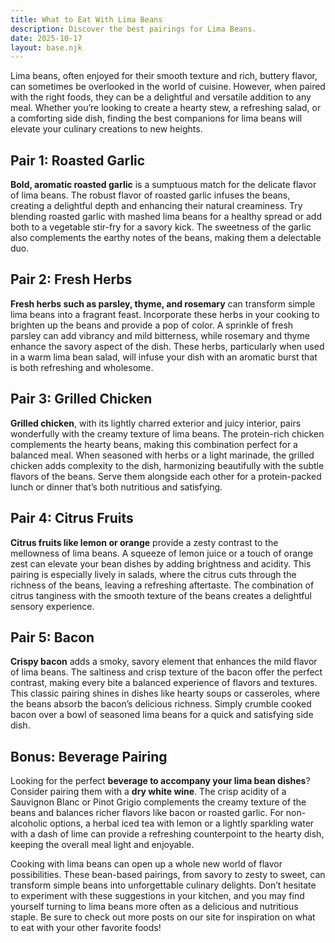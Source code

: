 ```yaml
---
title: What to Eat With Lima Beans
description: Discover the best pairings for Lima Beans.
date: 2025-10-17
layout: base.njk
---
```


Lima beans, often enjoyed for their smooth texture and rich, buttery flavor, can sometimes be overlooked in the world of cuisine. However, when paired with the right foods, they can be a delightful and versatile addition to any meal. Whether you’re looking to create a hearty stew, a refreshing salad, or a comforting side dish, finding the best companions for lima beans will elevate your culinary creations to new heights.

## **Pair 1: Roasted Garlic**

**Bold, aromatic roasted garlic** is a sumptuous match for the delicate flavor of lima beans. The robust flavor of roasted garlic infuses the beans, creating a delightful depth and enhancing their natural creaminess. Try blending roasted garlic with mashed lima beans for a healthy spread or add both to a vegetable stir-fry for a savory kick. The sweetness of the garlic also complements the earthy notes of the beans, making them a delectable duo.

## **Pair 2: Fresh Herbs**

**Fresh herbs such as parsley, thyme, and rosemary** can transform simple lima beans into a fragrant feast. Incorporate these herbs in your cooking to brighten up the beans and provide a pop of color. A sprinkle of fresh parsley can add vibrancy and mild bitterness, while rosemary and thyme enhance the savory aspect of the dish. These herbs, particularly when used in a warm lima bean salad, will infuse your dish with an aromatic burst that is both refreshing and wholesome.

## **Pair 3: Grilled Chicken**

**Grilled chicken**, with its lightly charred exterior and juicy interior, pairs wonderfully with the creamy texture of lima beans. The protein-rich chicken complements the hearty beans, making this combination perfect for a balanced meal. When seasoned with herbs or a light marinade, the grilled chicken adds complexity to the dish, harmonizing beautifully with the subtle flavors of the beans. Serve them alongside each other for a protein-packed lunch or dinner that’s both nutritious and satisfying.

## **Pair 4: Citrus Fruits**

**Citrus fruits like lemon or orange** provide a zesty contrast to the mellowness of lima beans. A squeeze of lemon juice or a touch of orange zest can elevate your bean dishes by adding brightness and acidity. This pairing is especially lively in salads, where the citrus cuts through the richness of the beans, leaving a refreshing aftertaste. The combination of citrus tanginess with the smooth texture of the beans creates a delightful sensory experience.

## **Pair 5: Bacon**

**Crispy bacon** adds a smoky, savory element that enhances the mild flavor of lima beans. The saltiness and crisp texture of the bacon offer the perfect contrast, making every bite a balanced experience of flavors and textures. This classic pairing shines in dishes like hearty soups or casseroles, where the beans absorb the bacon’s delicious richness. Simply crumble cooked bacon over a bowl of seasoned lima beans for a quick and satisfying side dish.

## **Bonus: Beverage Pairing**

Looking for the perfect **beverage to accompany your lima bean dishes**? Consider pairing them with a **dry white wine**. The crisp acidity of a Sauvignon Blanc or Pinot Grigio complements the creamy texture of the beans and balances richer flavors like bacon or roasted garlic. For non-alcoholic options, a herbal iced tea with lemon or a lightly sparkling water with a dash of lime can provide a refreshing counterpoint to the hearty dish, keeping the overall meal light and enjoyable.

Cooking with lima beans can open up a whole new world of flavor possibilities. These bean-based pairings, from savory to zesty to sweet, can transform simple beans into unforgettable culinary delights. Don’t hesitate to experiment with these suggestions in your kitchen, and you may find yourself turning to lima beans more often as a delicious and nutritious staple. Be sure to check out more posts on our site for inspiration on what to eat with your other favorite foods!